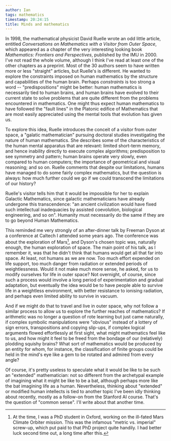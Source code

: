 ```yaml
---
author: Ian
tags: mathematics
timestamp: 20:24:15
title: Minds and mathematics
---
```

In 1998, the mathematical physicist David Ruelle wrote an odd little
article, entitled *Conversations on Mathematics with a Visitor from
Outer Space*, which appeared as a chapter of the very interesting
looking book *Mathematics: Frontiers and Perspectives*, published by
the IMU in 2000.  I've not read the whole volume, although I think
I've read at least one of the other chapters as a preprint.  Most of
the 30 authors seem to have written more or less "straight" articles,
but Ruelle's is different.  He wanted to explore the constraints
imposed on human mathematics by the structure and capabilities of the
human brain.  Perhaps *constraints* is too strong a word --
"predispositions" might be better: human mathematics is necessarily
tied to human brains, and human brains have evolved to their current
state to solve problems that are quite different from the problems
encountered in mathematics.  One might thus expect human mathematics
to have followed the "fault lines" in the Platonic edifice of
Mathematics that are most easily appreciated using the mental tools
that evolution has given us.

To explore this idea, Ruelle introduces the conceit of a visitor from
outer space, a "galatic mathematician" pursuing doctoral studies
investigating the nature of human mathematics.  She describes some of
the characteristics of the human mental apparatus that are relevant:
limited short-term memory, and hence inability directly to execute
complex algorithms; predisposition to see symmetry and pattern; human
brains operate very slowly, even compared to human computers; the
importance of geometrical and visual reasoning; and so on.  Ruelle
comments that despite our limitations, humans have managed to do some
fairly complex mathematics, but the question is always: how much
further could we go if we could transcend the limitations of our
history?

<!--MORE-->

Ruelle's visitor tells him that it would be impossible for her to
explain Galactic Mathematics, since galactic mathematicians have
already undergone this transcendence: "an ancient civilization would
have fixed such intellectual inadequacies by assisted coevolution,
biological engineering, and so on".  Humanity must necessarily do the
same if they are to go beyond Human Mathematics.

This reminded me very strongly of an after-dinner talk by Freeman
Dyson at a conference at Caltech I attended some years ago.  The
conference was about the exploration of Mars[^1], and Dyson's chosen
topic was, naturally enough, the human exploration of space.  The main
point of his talk, as I remember it, was that he didn't think that
humans would get all that far into space.  At least, not humans as we
are now.  Too much effort expended on life support, too much danger
from radiation or extended periods of weightlessness.  Would it not
make much more sense, he asked, for us to modify ourselves for life in
outer space?  Not overnight, of course, since such a process would
involve a long period of experimentation and gradual adaptation, but
eventually the idea would be to have people able to survive life in a
weightless environment, with better resistance to ionising radiation,
and perhaps even limited ability to survive in vacuum.

And if we might do that to travel and live in outer space, why not
follow a similar process to allow us to explore the further reaches of
mathematics?  If arithmetic was no longer a question of rote learning
but just came naturally, if complex symbolic manipulations were
"obvious" instead of a lottery of sign errors, transpositions and
copying slip-ups, if complex logical arguments flowed effortlessly at
first sight, what might mathematics feel like to us, and how might it
feel to be freed from the bondage of our (relatively) plodding squishy
brains?  What sort of mathematics would be produced by an entity for
whom, for instance, the classification of finite groups could be held
in the mind's eye like a gem to be rotated and admired from every
angle?

Of course, it's pretty useless to speculate what it would be like to
be such an "extended" mathematician: not so different from the
archetypal example of imagining what it might be like to be a bat,
although perhaps more like the bat imagining life as a human.
Nevertheless, thinking about "extended" or modified human intellects
is tied to another topic I've been idly thinking about recently,
mostly as a follow-on from the Stanford AI course.  That's the
question of "common sense".  I'll write about that another time.


[^1]: At the time, I was a PhD student in Oxford, working on the
      ill-fated Mars Climate Orbiter mission.  This was the infamous
      "metric vs. imperial" screw-up, which put paid to that PhD
      project quite handily.  I had better luck second time out, a
      long time after this.
